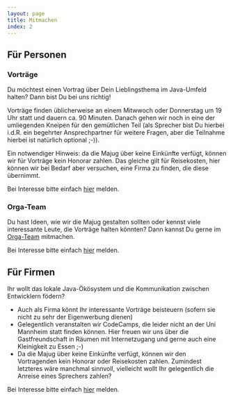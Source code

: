 ```yaml
---
layout: page
title: Mitmachen
index: 2
---
```


## Für Personen

### Vorträge

Du möchtest einen Vortrag über Dein Lieblingsthema im Java-Umfeld halten? Dann bist Du bei uns richtig!

Vorträge finden üblicherweise an einem Mitwwoch oder Donnerstag um 19 Uhr statt und dauern ca. 90 Minuten. Danach gehen wir noch in eine der umliegenden Kneipen für den gemütlichen Teil (als Sprecher bist Du hierbei i.d.R. ein begehrter Ansprechpartner für weitere Fragen, aber die Teilnahme hierbei ist natürlich optional ;-)).

Ein notwendiger Hinweis: da die Majug über keine Einkünfte verfügt, können wir für Vorträge kein Honorar zahlen. Das gleiche gilt für Reisekosten, hier können wir bei Bedarf aber versuchen, eine Firma zu finden, die diese übernimmt.

Bei Interesse bitte einfach [hier](/about) melden.

### Orga-Team

Du hast Ideen, wie wir die Majug gestalten sollten oder kennst viele interessante Leute, die Vorträge halten könnten? Dann kannst Du gerne im [Orga-Team](/about) mitmachen.

Bei Interesse bitte einfach [hier](/about) melden.

## Für Firmen

Ihr wollt das lokale Java-Ökösystem und die Kommunikation zwischen Entwicklern födern?

* Auch als Firma könnt Ihr interessante Vorträge beisteuern (sofern sie nicht zu sehr der Eigenwerbung dienen)
* Gelegentlich veranstalten wir CodeCamps, die leider nicht an der Uni Mannheim statt finden können. Hier freuen wir uns über die Gastfreundschaft in Räumen mit Internetzugang und gerne auch eine Kleinigkeit zu Essen ;-)
* Da die Majug über keine Einkünfte verfügt, können wir den Vortragenden kein Honorar oder Reisekosten zahlen. Zumindest letzteres wäre manchmal sinnvoll, vielleicht wollt Ihr gelegentlich die Anreise eines Sprechers zahlen?

Bei Interesse bitte einfach [hier](/about) melden.
